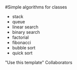 #Simple algorithms for classes
<ul>
    <li>stack</li>
    <li>queue</li>
    <li>linear search</li>
    <li>binary search</li>
    <li>factorial</li>
    <li>fibonacci</li>
    <li>bubble sort</li>
    <li>quick sort</li>
</ul>
"Use this template" 
 Collaborators